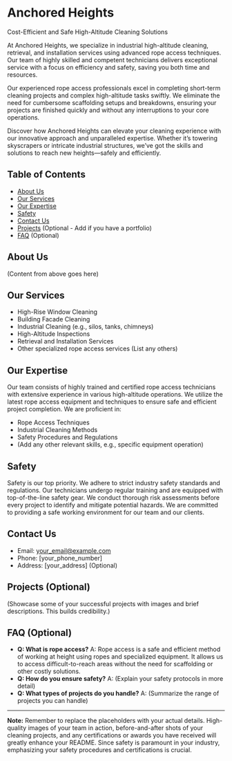 # Anchored Heights

Cost-Efficient and Safe High-Altitude Cleaning Solutions

At Anchored Heights, we specialize in industrial high-altitude cleaning, retrieval, and installation services using advanced rope access techniques. Our team of highly skilled and competent technicians delivers exceptional service with a focus on efficiency and safety, saving you both time and resources.

Our experienced rope access professionals excel in completing short-term cleaning projects and complex high-altitude tasks swiftly. We eliminate the need for cumbersome scaffolding setups and breakdowns, ensuring your projects are finished quickly and without any interruptions to your core operations.

Discover how Anchored Heights can elevate your cleaning experience with our innovative approach and unparalleled expertise. Whether it’s towering skyscrapers or intricate industrial structures, we’ve got the skills and solutions to reach new heights—safely and efficiently.

## Table of Contents

- [About Us](#about-us)
- [Our Services](#our-services)
- [Our Expertise](#our-expertise)
- [Safety](#safety)
- [Contact Us](#contact-us)
- [Projects](#projects) (Optional - Add if you have a portfolio)
- [FAQ](#faq) (Optional)

## About Us

(Content from above goes here)

## Our Services

*   High-Rise Window Cleaning
*   Building Facade Cleaning
*   Industrial Cleaning (e.g., silos, tanks, chimneys)
*   High-Altitude Inspections
*   Retrieval and Installation Services
*   Other specialized rope access services (List any others)

## Our Expertise

Our team consists of highly trained and certified rope access technicians with extensive experience in various high-altitude operations. We utilize the latest rope access equipment and techniques to ensure safe and efficient project completion.  We are proficient in:

*   Rope Access Techniques
*   Industrial Cleaning Methods
*   Safety Procedures and Regulations
*   (Add any other relevant skills, e.g., specific equipment operation)

## Safety

Safety is our top priority.  We adhere to strict industry safety standards and regulations.  Our technicians undergo regular training and are equipped with top-of-the-line safety gear. We conduct thorough risk assessments before every project to identify and mitigate potential hazards.  We are committed to providing a safe working environment for our team and our clients.

## Contact Us

*   Email: [your_email@example.com](mailto:your_email@example.com)
*   Phone: [your_phone_number]
*   Address: [your_address] (Optional)

## Projects (Optional)

(Showcase some of your successful projects with images and brief descriptions.  This builds credibility.)

## FAQ (Optional)

*   **Q: What is rope access?** A: Rope access is a safe and efficient method of working at height using ropes and specialized equipment. It allows us to access difficult-to-reach areas without the need for scaffolding or other costly solutions.
*   **Q: How do you ensure safety?** A: (Explain your safety protocols in more detail)
*   **Q: What types of projects do you handle?** A: (Summarize the range of projects you can handle)


---

**Note:** Remember to replace the placeholders with your actual details.  High-quality images of your team in action, before-and-after shots of your cleaning projects, and any certifications or awards you have received will greatly enhance your README.  Since safety is paramount in your industry, emphasizing your safety procedures and certifications is crucial.
